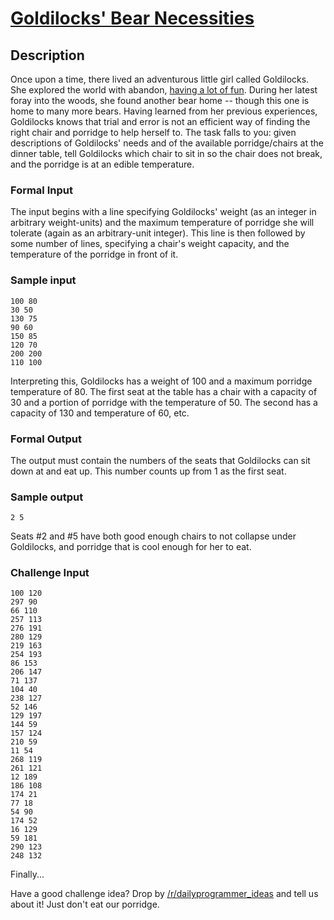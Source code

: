 # [Goldilocks' Bear Necessities](https://redd.it/5bn0b7)

## Description

Once upon a time, there lived an adventurous little girl called Goldilocks. She explored the world with abandon, [having a lot of fun](http://www.ivyjoy.com/fables/goldilocks.html). During her latest foray into the woods, she found another bear home -- though this one is home to many more bears. Having learned from her previous experiences, Goldilocks knows that trial and error is not an efficient way of finding the right chair and porridge to help herself to. The task falls to you: given descriptions of Goldilocks' needs and of the available porridge/chairs at the dinner table, tell Goldilocks which chair to sit in so the chair does not break, and the porridge is at an edible temperature.

### Formal Input

The input begins with a line specifying Goldilocks' weight (as an integer in arbitrary weight-units) and the maximum temperature of porridge she will tolerate (again as an arbitrary-unit integer). This line is then followed by some number of lines, specifying a chair's weight capacity, and the temperature of the porridge in front of it.

### Sample input

    100 80
    30 50
    130 75
    90 60
    150 85
    120 70
    200 200
    110 100

Interpreting this, Goldilocks has a weight of 100 and a maximum porridge temperature of 80. The first seat at the table has a chair with a capacity of 30 and a portion of porridge with the temperature of 50. The second has a capacity of 130 and temperature of 60, etc.

### Formal Output

The output must contain the numbers of the seats that Goldilocks can sit down at and eat up. This number counts up from 1 as the first seat.

### Sample output

    2 5

Seats #2 and #5 have both good enough chairs to not collapse under Goldilocks, and porridge that is cool enough for her to eat.

### Challenge Input

    100 120
    297 90
    66 110
    257 113
    276 191
    280 129
    219 163
    254 193
    86 153
    206 147
    71 137
    104 40
    238 127
    52 146
    129 197
    144 59
    157 124
    210 59
    11 54
    268 119
    261 121
    12 189
    186 108
    174 21
    77 18
    54 90
    174 52
    16 129
    59 181
    290 123
    248 132

Finally...

Have a good challenge idea? Drop by [/r/dailyprogrammer_ideas](https://www.reddit.com/r/dailyprogrammer_ideas) and tell us about it! Just don't eat our porridge.
